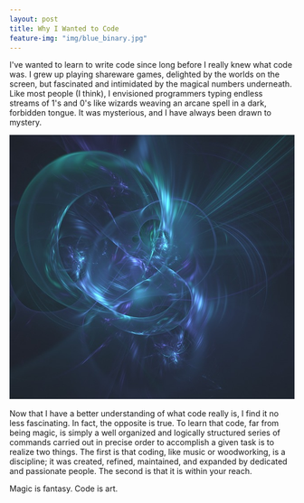 ```yaml
---
layout: post
title: Why I Wanted to Code
feature-img: "img/blue_binary.jpg"
---
```


I've wanted to learn to write code since long before I really knew what code was. I grew up playing shareware games, delighted by the worlds on the screen, but fascinated and intimidated by the magical numbers underneath. Like most people (I think), I envisioned programmers typing endless streams of 1's and 0's like wizards weaving an arcane spell in a dark, forbidden tongue. It was mysterious, and I have always been drawn to mystery.

![Fractal](/img/fractal.jpg)

Now that I have a better understanding of what code really is, I find it no less fascinating. In fact, the opposite is true. To learn that code, far from being magic, is simply a well organized and logically structured series of commands carried out in precise order to accomplish a given task is to realize two things. The first is that coding, like music or woodworking, is a discipline; it was created, refined, maintained, and expanded by dedicated and passionate people. The second is that it is within your reach.

Magic is fantasy. Code is art.
